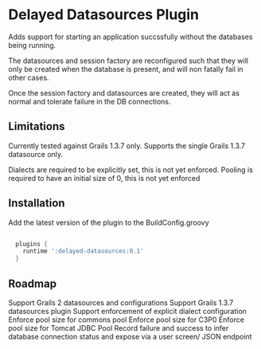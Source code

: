 # Delayed Datasources Plugin

Adds support for starting an application succssfully without the databases being running.

The datasources and session factory are reconfigured such that they will only be created when the database is present, and will non fatally fail in other cases.

Once the session factory and datasources are created, they will act as normal and tolerate failure in the DB connections.


## Limitations

Currently tested against Grails 1.3.7 only.   Supports the single Grails 1.3.7 datasource only.

Dialects are required to be explicitly set, this is not yet enforced.
Pooling is required to have an initial size of 0, this is not yet enforced

## Installation

Add the latest version of the plugin to the BuildConfig.groovy

```groovy

  plugins {
    runtime ':delayed-datasources:0.1'
  }

```

## Roadmap

Support Grails 2 datasources and configurations
Support Grails 1.3.7 datasources plugin
Support enforcement of explicit dialect configuration
Enforce pool size for commons pool
Enforce pool size for C3P0
Enforce pool size for Tomcat JDBC Pool
Record failure and success to infer database connection status and expose via a user screen/ JSON endpoint
